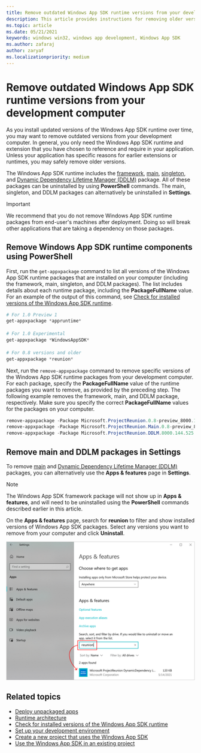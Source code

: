 ```yaml
---
title: Remove outdated Windows App SDK runtime versions from your development computer
description: This article provides instructions for removing older versions of the Windows App SDK VSIX and runtime packages
ms.topic: article
ms.date: 05/21/2021
keywords: windows win32, windows app development, Windows App SDK 
ms.author: zafaraj
author: zaryaf
ms.localizationpriority: medium
---
```


# Remove outdated Windows App SDK runtime versions from your development computer

As you install updated versions of the Windows App SDK runtime over time, you may want to remove outdated versions from your development computer. In general, you only need the Windows App SDK runtime and extension that you have chosen to reference and require in your application. Unless your application has specific reasons for earlier extensions or runtimes, you may safely remove older versions.

The Windows App SDK runtime includes the [framework](deployment-architecture.md#framework-package), [main](deployment-architecture.md#main-package), [singleton](deployment-architecture.md#singleton-package), and [Dynamic Dependency Lifetime Manager (DDLM)](deployment-architecture.md#dynamic-dependency-lifetime-manager-ddlm) package. All of these packages can be uninstalled by using **PowerShell** commands. The main, singleton, and DDLM packages can alternatively be uninstalled in **Settings**.

> [!IMPORTANT]
> We recommend that you do not remove Windows App SDK runtime packages from end-user's machines after deployment. Doing so will break other applications that are taking a dependency on those packages.

## Remove Windows App SDK runtime components using PowerShell

First, run the `get-appxpackage` command to list all versions of the Windows App SDK runtime packages that are installed on your computer (including the framework, main, singleton, and DDLM packages). The list includes details about each runtime package, including the **PackageFullName** value. For an example of the output of this command, see [Check for installed versions of the Windows App SDK runtime](check-windows-app-sdk-versions.md).

```Powershell
# For 1.0 Preview 1
get-appxpackage *appruntime*

# For 1.0 Experimental
get-appxpackage *WindowsAppSDK* 

# For 0.8 versions and older 
get-appxpackage *reunion*
```

Next, run the `remove-appxpackage` command to remove specific versions of the Windows App SDK runtime packages from your development computer. For each package, specify the **PackageFullName** value of the runtime packages you want to remove, as provided by the preceding step. The following example removes the framework, main, and DDLM package, respectively. Make sure you specify the correct **PackageFullName** values for the packages on your computer.

```Powershell
remove-appxpackage -Package Microsoft.ProjectReunion.0.8-preview_8000.144.525.0_x86__8wekyb3d8bbwe
remove-appxpackage -Package Microsoft.ProjectReunion.Main.0.8-preview_8000.144.525.0_x64__8wekyb3d8bbwe
remove-appxpackage -Package Microsoft.ProjectReunion.DDLM.8000.144.525.0-x8-p_8000.144.525.0_x86__8wekyb3d8bbwe
```

## Remove main and DDLM packages in Settings

To remove [main](deployment-architecture.md#main-package) and [Dynamic Dependency Lifetime Manager (DDLM)](deployment-architecture.md#dynamic-dependency-lifetime-manager-ddlm) packages, you can alternatively use the **Apps & features** page in **Settings**.

> [!NOTE]
> The Windows App SDK framework package will not show up in **Apps & features**, and will need to be uninstalled using the **PowerShell** commands described earlier in this article.

On the **Apps & features** page, search for **reunion** to filter and show installed versions of Windows App SDK packages. Select any versions you want to remove from your computer and click **Uninstall**.

![Screenshot of Apps & Features page in Settings to remove Windows App SDK packages](images/remove-reunion-packages-versions.png)

## Related topics

- [Deploy unpackaged apps](deploy-unpackaged-apps.md)
- [Runtime architecture](deployment-architecture.md)
- [Check for installed versions of the Windows App SDK runtime](check-windows-app-sdk-versions.md)
- [Set up your development environment](set-up-your-development-environment.md)
- [Create a new project that uses the Windows App SDK](../winui/winui3/create-your-first-winui3-app.md)
- [Use the Windows App SDK in an existing project](use-windows-app-sdk-in-existing-project.md)